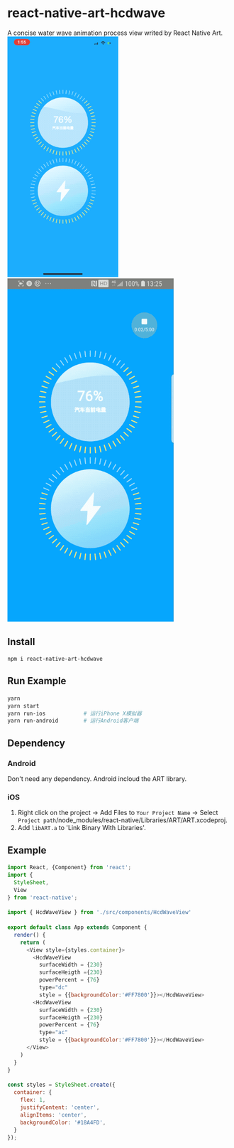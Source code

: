 # react-native-art-hcdwave
A concise water wave animation process view writed by React Native Art.
<img src="https://github.com/Jvaeyhcd/react-native-art-wave/blob/master/gif/ios.gif?raw=true" width="250"/>
![Example 2](https://github.com/Jvaeyhcd/react-native-art-wave/blob/master/gif/android.gif?raw=true)

## Install
``` bash
npm i react-native-art-hcdwave
```

## Run Example

``` bash
yarn
yarn start
yarn run-ios            # 运行iPhone X模拟器
yarn run-android        # 运行Android客户端
```

## Dependency

### Android

Don't need any dependency. Android incloud the ART library.

### iOS

1. Right click on the project -> Add Files to `Your Project Name` -> Select `Project path`/node_modules/react-native/Libraries/ART/ART.xcodeproj.
2. Add `libART.a` to 'Link Binary With Libraries'.

## Example
``` javascript
import React, {Component} from 'react';
import {
  StyleSheet, 
  View
} from 'react-native';

import { HcdWaveView } from './src/components/HcdWaveView'

export default class App extends Component {
  render() {
    return (
      <View style={styles.container}>
        <HcdWaveView
          surfaceWidth = {230} 
          surfaceHeigth ={230}
          powerPercent = {76}
          type="dc"
          style = {{backgroundColor:'#FF7800'}}></HcdWaveView>
        <HcdWaveView
          surfaceWidth = {230} 
          surfaceHeigth ={230}
          powerPercent = {76}
          type="ac"
          style = {{backgroundColor:'#FF7800'}}></HcdWaveView>
      </View>
    )
  }
}

const styles = StyleSheet.create({
  container: {
    flex: 1,
    justifyContent: 'center',
    alignItems: 'center',
    backgroundColor: '#18A4FD',
  }
});
```

